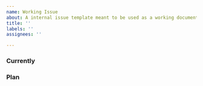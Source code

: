 ```yaml
---
name: Working Issue
about: A internal issue template meant to be used as a working document
title: ''
labels: ''
assignees: ''

---
```


### Currently

### Plan
